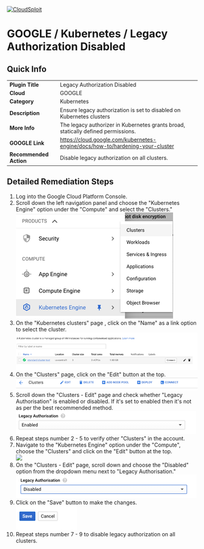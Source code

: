 [![CloudSploit](https://cloudsploit.com/img/logo-new-big-text-100.png "CloudSploit")](https://cloudsploit.com)

# GOOGLE / Kubernetes / Legacy Authorization Disabled

## Quick Info

| | |
|-|-|
| **Plugin Title** | Legacy Authorization Disabled |
| **Cloud** | GOOGLE |
| **Category** | Kubernetes |
| **Description** | Ensure legacy authorization is set to disabled on Kubernetes clusters |
| **More Info** | The legacy authorizer in Kubernetes grants broad, statically defined permissions. |
| **GOOGLE Link** | https://cloud.google.com/kubernetes-engine/docs/how-to/hardening-your-cluster |
| **Recommended Action** | Disable legacy authorization on all clusters. |

## Detailed Remediation Steps
1. Log into the Google Cloud Platform Console.
2. Scroll down the left navigation panel and choose the "Kubernetes Engine" option under the "Compute" and select the "Clusters." </br> <img src="/resources/google/kubernetes/legacy-authorization-disabled/step2.png"/>
3. On the "Kubernetes clusters" page , click on the "Name" as a link option to select the cluster.</br> <img src="/resources/google/kubernetes/legacy-authorization-disabled/step3.png"/>
4. On the "Clusters" page, click on the "Edit" button at the top.</br> <img src="/resources/google/kubernetes/legacy-authorization-disabled/step4.png"/>
5. Scroll down the "Clusters - Edit" page and check whether "Legacy Authorisation" is enabled or disabled. If it's set to enabled then it's not as per the best recommended method.</br> <img src="/resources/google/kubernetes/legacy-authorization-disabled/step5.png"/>
6. Repeat steps number 2 - 5 to verify other "Clusters" in the account.</br>
7. Navigate to the "Kubernetes Engine" option under the "Compute", choose the "Clusters" and click on the "Edit" button at the top.</br> <img src="/resources/google/kuberneteslegacy-authorization-disabled/step7.png"/>
8. On the "Clusters - Edit" page, scroll down and choose the "Disabled" option from the dropdown menu next to "Legacy Authorisation."</br> <img src="/resources/google/kubernetes/legacy-authorization-disabled/step8.png"/>
9. Click on the "Save" button to make the changes.</br> <img src="/resources/google/kubernetes/legacy-authorization-disabled/step9.png"/>
10. Repeat steps number 7 - 9 to disable legacy authorization on all clusters.</br>


